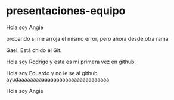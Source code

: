 # presentaciones-equipo

Hola soy Angie 

probando si me arroja el mismo error, pero ahora desde otra rama


Gael: Está chido el Git.



Hola soy Rodrigo y esta es mi primera vez en github.

Hola soy Eduardo y no le se al github ayudaaaaaaaaaaaaaaaaaaaaaaaaaaaaaaa

Hola soy Angie 




